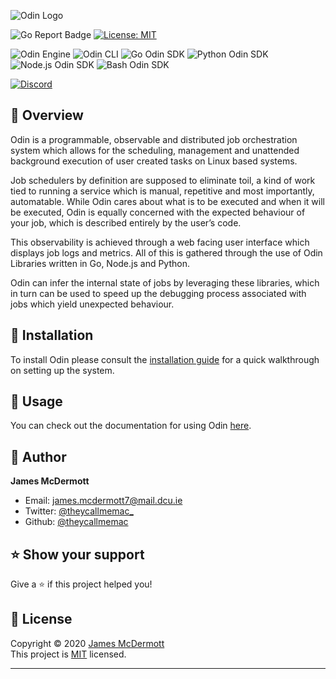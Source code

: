 ![Odin Logo](https://i.imgur.com/cwmb5j4.png)

![Go Report Badge](https://goreportcard.com/badge/github.com/theycallmemac/odin) [![License: MIT](https://img.shields.io/badge/License-MIT-yellow.svg)](https://opensource.org/licenses/MIT)

![Odin Engine](https://github.com/theycallmemac/odin/workflows/Odin%20Engine/badge.svg) ![Odin CLI](https://github.com/theycallmemac/odin/workflows/Odin%20CLI/badge.svg) ![Go Odin SDK](https://github.com/theycallmemac/odin/workflows/Go%20Odin%20SDK/badge.svg) ![Python Odin SDK](https://github.com/theycallmemac/odin/workflows/Python%20Odin%20SDK/badge.svg) ![Node.js Odin SDK](https://github.com/theycallmemac/odin/workflows/Node.js%20Odin%20SDK/badge.svg) ![Bash Odin SDK](https://github.com/theycallmemac/odin/workflows/Bash%20Odin%20SDK/badge.svg)

[![Discord](https://img.shields.io/badge/chat-Join%20us!-green?style=for-the-badge&logo=discord&logoColor=ffffff&color=7389D8&labelColor=6A7EC2)](https://discord.gg/BpNSC5v)

## 📖 Overview

Odin is a programmable, observable and distributed job orchestration system which allows for the scheduling, management and unattended background execution of user created tasks on Linux based systems.

Job schedulers by definition are supposed to eliminate toil, a kind of work tied to running a service which is manual, repetitive and most importantly, automatable. While Odin cares about what is to be executed and when it will be executed, Odin is equally concerned with the expected behaviour of your job, which is described entirely by the user’s code. 

This observability is achieved through a web facing user interface which displays job logs and metrics. All of this is gathered through the use of Odin Libraries written in Go, Node.js and Python.

Odin can infer the internal state of jobs by leveraging these libraries, which in turn can be used to speed up the debugging process associated with jobs which yield unexpected behaviour.


## 🔧 Installation

To install Odin please consult the [installation guide](https://github.com/theycallmemac/odin/blob/master/INSTALL.md) for a quick walkthrough on setting up the system.

## 🚀 Usage

You can check out the documentation for using Odin [here](https://github.com/theycallmemac/odin/blob/master/DOCS.md). 

## 👤 Author

**James McDermott**

- Email: <james.mcdermott7@mail.dcu.ie>
- Twitter: [@theycallmemac_](https://twitter.com/theycallmemac_)
- Github: [@theycallmemac](https://github.com/theycallmemac)

## ⭐️ Show your support

Give a ⭐️ if this project helped you!

## 📝 License

Copyright © 2020 [James McDermott](https://github.com/theycallmemac)<br /> This project is [MIT](https://github.com/theycallmemac/odin/blob/master/LICENSE) licensed.

---

